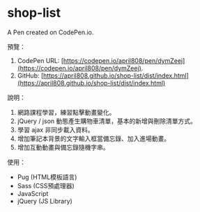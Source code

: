 # shop-list

A Pen created on CodePen.io.

預覽：

1. CodePen URL: [https://codepen.io/april808/pen/dymZeej](https://codepen.io/april808/pen/dymZeej).
1. GitHub: [https://april808.github.io/shop-list/dist/index.html](https://april808.github.io/shop-list/dist/index.html)

說明：

1. 網路課程學習，練習點擊動畫變化。
1. jQuery / json 動態產生購物車清單，基本的新增與刪除清單方式。
1. 學習 ajax 非同步載入資料。
1. 增加筆記本背景的文字輸入框當備忘錄、加入進場動畫。
1. 增加互動動畫與備忘錄隨機字串。

使用：

- Pug (HTML模板語言)
- Sass (CSS預處理器)
- JavaScript
- jQuery (JS Library)